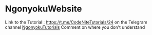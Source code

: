 # NgonyokuWebsite

Link to the Tutorial : https://t.me/CodeNiteTutorials/24 on the Telegram channel [NgonyokuTutorials](https://t.me/NgonyokuTutorials)
Comment on where you don't understand
